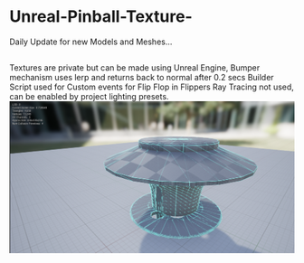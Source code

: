 # Unreal-Pinball-Texture-
Daily Update for new Models and Meshes...
##
Textures are private but can be made using Unreal Engine,
Bumper mechanism uses lerp and returns back to normal after 0.2 secs
Builder Script used for Custom events for Flip Flop in Flippers
Ray Tracing not used, can be enabled by project lighting presets.
<img align="left" alt="" width="500px" src="https://drive.google.com/drive/u/0/my-drive" />
<img src="./Capture1.png">

